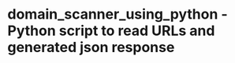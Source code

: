 # domain_scanner_using_python -                                                                                                                                                       Python script to read URLs and generated json response
